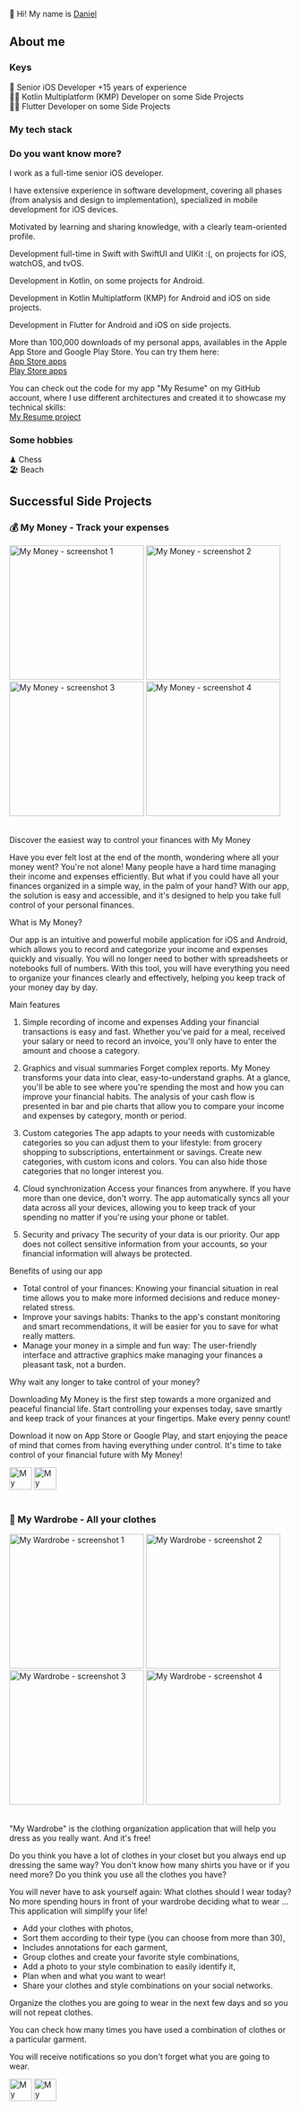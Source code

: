 👋 Hi! My name is [Daniel](http://www.danielmartinez.info/)

## About me

### Keys

📱 Senior iOS Developer +15 years of experience\
👨‍💻 Kotlin Multiplatform (KMP) Developer on some Side Projects\
👨‍💻 Flutter Developer on some Side Projects

### My tech stack

### Do you want know more?

I work as a full-time senior iOS developer.

I have extensive experience in software development, covering all phases (from analysis and design to implementation), specialized in mobile development for iOS devices.

Motivated by learning and sharing knowledge, with a clearly team-oriented profile.

Development full-time in Swift with SwiftUI and UIKit :(, on projects for iOS, watchOS, and tvOS.

Development in Kotlin, on some projects for Android.

Development in Kotlin Multiplatform (KMP) for Android and iOS on side projects.

Development in Flutter for Android and iOS on side projects.

More than 100,000 downloads of my personal apps, availables in the Apple App Store and Google Play Store. You can try them here:\
[App Store apps](https://apps.apple.com/es/developer/daniel-martinez/id1231748280)\
[Play Store apps](https://play.google.com/store/apps/dev?id=7690063869591851253)

You can check out the code for my app "My Resume" on my GitHub account, where I use different architectures and created it to showcase my technical skills:\
[My Resume project](https://github.com/daniochouno/my-resume)


### Some hobbies
♟ Chess\
🏖️ Beach

## Successful Side Projects

### 💰 My Money - Track your expenses

<div>
  <img src=screenshots/mymoney_01.png alt="My Money - screenshot 1" width="240px"/>
  <img src=screenshots/mymoney_02.png alt="My Money - screenshot 2" width="240px"/>
  <img src=screenshots/mymoney_03.png alt="My Money - screenshot 3" width="240px"/>
  <img src=screenshots/mymoney_04.png alt="My Money - screenshot 4" width="240px"/>
</div>
<br/>

Discover the easiest way to control your finances with My Money

Have you ever felt lost at the end of the month, wondering where all your money went? You're not alone! Many people have a hard time managing their income and expenses efficiently. But what if you could have all your finances organized in a simple way, in the palm of your hand? With our app, the solution is easy and accessible, and it's designed to help you take full control of your personal finances.

What is My Money?

Our app is an intuitive and powerful mobile application for iOS and Android, which allows you to record and categorize your income and expenses quickly and visually. You will no longer need to bother with spreadsheets or notebooks full of numbers. With this tool, you will have everything you need to organize your finances clearly and effectively, helping you keep track of your money day by day.

Main features

1. Simple recording of income and expenses
Adding your financial transactions is easy and fast. Whether you've paid for a meal, received your salary or need to record an invoice, you'll only have to enter the amount and choose a category.

2. Graphics and visual summaries
Forget complex reports. My Money transforms your data into clear, easy-to-understand graphs. At a glance, you'll be able to see where you're spending the most and how you can improve your financial habits. The analysis of your cash flow is presented in bar and pie charts that allow you to compare your income and expenses by category, month or period.

3. Custom categories
The app adapts to your needs with customizable categories so you can adjust them to your lifestyle: from grocery shopping to subscriptions, entertainment or savings. Create new categories, with custom icons and colors. You can also hide those categories that no longer interest you.

4. Cloud synchronization
Access your finances from anywhere. If you have more than one device, don't worry. The app automatically syncs all your data across all your devices, allowing you to keep track of your spending no matter if you're using your phone or tablet.

5. Security and privacy
The security of your data is our priority. Our app does not collect sensitive information from your accounts, so your financial information will always be protected.

Benefits of using our app

- Total control of your finances: Knowing your financial situation in real time allows you to make more informed decisions and reduce money-related stress.
- Improve your savings habits: Thanks to the app's constant monitoring and smart recommendations, it will be easier for you to save for what really matters.
- Manage your money in a simple and fun way: The user-friendly interface and attractive graphics make managing your finances a pleasant task, not a burden.

Why wait any longer to take control of your money?

Downloading My Money is the first step towards a more organized and peaceful financial life. Start controlling your expenses today, save smartly and keep track of your finances at your fingertips. Make every penny count!

Download it now on App Store or Google Play, and start enjoying the peace of mind that comes from having everything under control. It's time to take control of your financial future with My Money!

<div>
  <a href="https://apps.apple.com/us/app/my-money-track-your-expenses/id6737360502" target="_blank"><img src=badges/app-store-badge.svg alt="My Money - App Store badge" height="40px"/></a>
  <a href="https://play.google.com/store/apps/details?id=info.danielmartinez.apps.mymoney" target="_blank"><img src=badges/google-play-badge.svg alt="My Money - Play Store badge" height="40px"/></a>
</div>
<br/>

### 👚 My Wardrobe - All your clothes

<div>
  <img src=screenshots/mywardrobe_01.png alt="My Wardrobe - screenshot 1" width="240px"/>
  <img src=screenshots/mywardrobe_02.png alt="My Wardrobe - screenshot 2" width="240px"/>
  <img src=screenshots/mywardrobe_03.png alt="My Wardrobe - screenshot 3" width="240px"/>
  <img src=screenshots/mywardrobe_04.png alt="My Wardrobe - screenshot 4" width="240px"/>
</div>
<br/>

"My Wardrobe" is the clothing organization application that will help you dress as you really want. And it's free!

Do you think you have a lot of clothes in your closet but you always end up dressing the same way?
You don't know how many shirts you have or if you need more?
Do you think you use all the clothes you have?

You will never have to ask yourself again: What clothes should I wear today?
No more spending hours in front of your wardrobe deciding what to wear ... This application will simplify your life!

- Add your clothes with photos,
- Sort them according to their type (you can choose from more than 30),
- Includes annotations for each garment,
- Group clothes and create your favorite style combinations,
- Add a photo to your style combination to easily identify it,
- Plan when and what you want to wear!
- Share your clothes and style combinations on your social networks.

Organize the clothes you are going to wear in the next few days and so you will not repeat clothes.

You can check how many times you have used a combination of clothes or a particular garment.

You will receive notifications so you don't forget what you are going to wear.

<div>
  <a href="https://apps.apple.com/us/app/mi-armario-organiza-tu-ropa/id1531657287" target="_blank"><img src=badges/app-store-badge.svg alt="My Wardrobe - App Store badge" height="40px"/></a>
  <a href="https://play.google.com/store/apps/details?id=info.danielmartinez.wardrobe" target="_blank"><img src=badges/google-play-badge.svg alt="My Wardrobe - Play Store badge" height="40px"/></a>
</div>
<br/>
